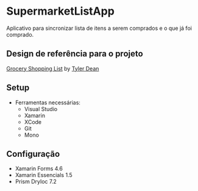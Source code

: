 # SupermarketListApp

Aplicativo para sincronizar lista de itens a serem comprados e o que já foi comprado. 

## Design de referência para o projeto
[Grocery Shopping List](https://dribbble.com/shots/4791099-Grocery-Shopping-List)
by [Tyler Dean](https://dribbble.com/TylerDean109)

## Setup
- Ferramentas necessárias:
    - Visual Studio
    - Xamarin 
    - XCode
    - Git
    - Mono

## Configuração
- Xamarin Forms 4.6
- Xamarin Essencials 1.5
- Prism DryIoc 7.2
